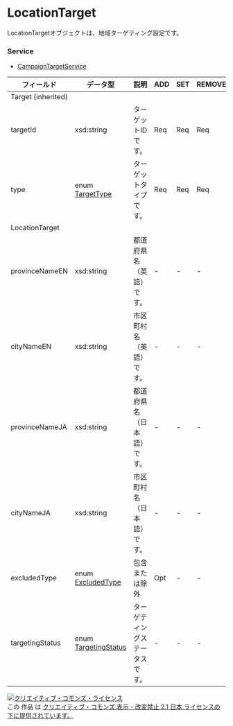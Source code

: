 # LocationTarget
LocationTargetオブジェクトは、地域ターゲティング設定です。
### Service
+ [CampaignTargetService](../services/CampaignTargetService.md)

| フィールド | データ型 | 説明 | ADD | SET | REMOVE | 
|---|---|---|---|---|---|
| Target (inherited)||||||
| targetId| xsd:string| ターゲットIDです。| Req| Req| Req |
| type| enum <a href="./TargetType.md">TargetType</a>| ターゲットタイプです。| Req| Req| Req |
| LocationTarget||||||
| provinceNameEN| xsd:string| 都道府県名（英語）です。| -| -| - |
| cityNameEN| xsd:string| 市区町村名（英語）です。| -| -| - |
| provinceNameJA| xsd:string| 都道府県名（日本語）です。| -| -| - |
| cityNameJA| xsd:string| 市区町村名（日本語）です。| -| -| - |
| excludedType| enum <a href="./ExcludedType_CampaignTarget.md">ExcludedType</a>| 包含または除外| Opt| -| - |
| targetingStatus| enum <a href="./TargetingStatus.md">TargetingStatus</a>| ターゲティングステータスです。| -| -| - |

<a rel="license" href="http://creativecommons.org/licenses/by-nd/2.1/jp/"><img alt="クリエイティブ・コモンズ・ライセンス" style="border-width:0" src="https://i.creativecommons.org/l/by-nd/2.1/jp/88x31.png" /></a><br />この 作品 は <a rel="license" href="http://creativecommons.org/licenses/by-nd/2.1/jp/">クリエイティブ・コモンズ 表示 - 改変禁止 2.1 日本 ライセンスの下に提供されています。</a>
